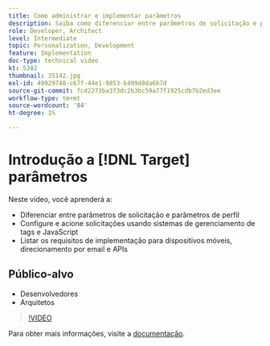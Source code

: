 ```yaml
---
title: Como administrar e implementar parâmetros
description: Saiba como diferenciar entre parâmetros de solicitação e parâmetros de perfil, configurar e acionar solicitações usando o JavaScript e sistemas de gerenciamento de tags. Entenda os requisitos de implementação para dispositivos móveis, direcionamento de email e APIs.
role: Developer, Architect
level: Intermediate
topic: Personalization, Development
feature: Implementation
doc-type: technical video
kt: 5382
thumbnail: 35142.jpg
exl-id: 49929748-c67f-44e1-9853-b499d8da6b7d
source-git-commit: fcd2273ba373dc2b3bc59a77f1925cdb7b2ed3ee
workflow-type: tm+mt
source-wordcount: '84'
ht-degree: 1%

---
```


# Introdução a [!DNL Target] parâmetros

Neste vídeo, você aprenderá a:

* Diferenciar entre parâmetros de solicitação e parâmetros de perfil
* Configure e acione solicitações usando sistemas de gerenciamento de tags e JavaScript
* Listar os requisitos de implementação para dispositivos móveis, direcionamento por email e APIs

## Público-alvo

* Desenvolvedores
* Arquitetos

>[!VIDEO](https://video.tv.adobe.com/v/35142/?quality=12)

Para obter mais informações, visite a [documentação](https://experienceleague.adobe.com/docs/target/using/implement-target/implementing-target.html?lang=pt-BR).
